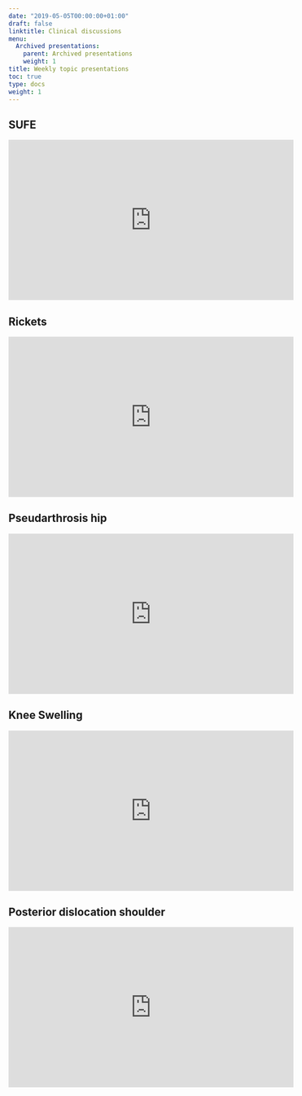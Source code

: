 ```yaml
---
date: "2019-05-05T00:00:00+01:00"
draft: false
linktitle: Clinical discussions
menu:
  Archived presentations:
    parent: Archived presentations
    weight: 1
title: Weekly topic presentations
toc: true
type: docs
weight: 1
---
```

## SUFE

<iframe width="560" height="315" src="https://www.youtube.com/embed/mU7gPoeftvE" frameborder="0" allow="accelerometer; autoplay; clipboard-write; encrypted-media; gyroscope; picture-in-picture" allowfullscreen></iframe>

## Rickets

<iframe width="560" height="315" src="https://www.youtube.com/embed/nynJqXrnvdk" frameborder="0" allow="accelerometer; autoplay; clipboard-write; encrypted-media; gyroscope; picture-in-picture" allowfullscreen></iframe>

## Pseudarthrosis hip

<iframe width="560" height="315" src="https://www.youtube.com/embed/0D2lACKqmzc" frameborder="0" allow="accelerometer; autoplay; clipboard-write; encrypted-media; gyroscope; picture-in-picture" allowfullscreen></iframe>

## Knee Swelling

<iframe width="560" height="315" src="https://www.youtube.com/embed/QmYqMIcK7y4" frameborder="0" allow="accelerometer; autoplay; clipboard-write; encrypted-media; gyroscope; picture-in-picture" allowfullscreen></iframe>

## Posterior dislocation shoulder
<iframe width="560" height="315" src="https://www.youtube.com/embed/cTgY71o8PSg" frameborder="0" allow="accelerometer; autoplay; clipboard-write; encrypted-media; gyroscope; picture-in-picture" allowfullscreen></iframe>